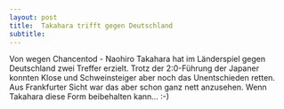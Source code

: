 ```yaml
---
layout: post
title:  Takahara trifft gegen Deutschland
subtitle:  
---
```


Von wegen Chancentod - Naohiro Takahara hat im Länderspiel gegen Deutschland zwei Treffer erzielt. Trotz der 2:0-Führung der Japaner konnten Klose und Schweinsteiger aber noch das Unentschieden retten. Aus Frankfurter Sicht war das aber schon ganz nett anzusehen. Wenn Takahara diese Form beibehalten kann... :-)


